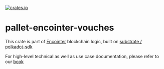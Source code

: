 [![crates.io](https://img.shields.io/crates/v/pallet-encointer-vouches.svg)](https://crates.io/crates/pallet-encointer-vouches)

# pallet-encointer-vouches

This crate is part of [Encointer](https://encointer.org) blockchain logic, built on [substrate / polkadot-sdk](https://github.com/paritytech/polkadot-sdk)

For high-level technical as well as use case documentation, please refer to our [book](https://book.encointer.org)
